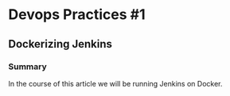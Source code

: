 # Devops Practices #1
## Dockerizing Jenkins
### Summary
In the course of this article we will be running Jenkins on Docker.
